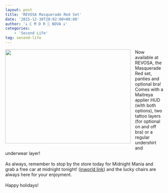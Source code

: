 ```yaml
---
layout: post
title: 'REVOSA Masquerade Red Set'
date: '2015-12-30T20:02:00+00:00'
author: '𐕣 C M D R ░ NOVA 𐕣'
categories:
    - 'Second Life'
tag: second-life
---
```


<div style="clear: both; text-align: center;">
<a href="http://cmdr-nova.online/wp-content/uploads/2015/12/masqredad.png" style="clear: left; float: left; margin-bottom: 1em; margin-right: 1em;"><img border="0" height="300" src="http://cmdr-nova.online/wp-content/uploads/2015/12/masqredad-300x225.png" width="400" /></a></div>
Now available at REVOSA, the Masquerade Red set, panties and optional bra! Comes with a Maitreya applier HUD (with both options), two tattoo layers (for optional on and off bra) or a regular undershirt and underwear layer!<br />
<br />
As always, remember to stop by the store today for Midnight Mania and grab a free car at midnight tonight! (<a href="http://maps.secondlife.com/secondlife/Pisces/182/234/1004" target="_blank" rel="noopener">inworld link</a>) and the lucky chairs are always here for your enjoyment.<br />
<br />
Happy holidays!